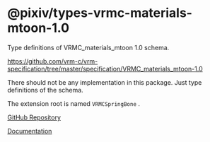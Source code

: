 # @pixiv/types-vrmc-materials-mtoon-1.0

Type definitions of VRMC_materials_mtoon 1.0 schema.

https://github.com/vrm-c/vrm-specification/tree/master/specification/VRMC_materials_mtoon-1.0

There should not be any implementation in this package. Just type definitions of the schema.

The extension root is named `VRMCSpringBone` .

[GitHub Repository](https://github.com/pixiv/three-vrm/tree/dev/packages/types-vrmc-materials-mtoon-1.0)

[Documentation](https://pixiv.github.io/three-vrm/packages/types-vrmc-materials-mtoon-1.0/docs)
